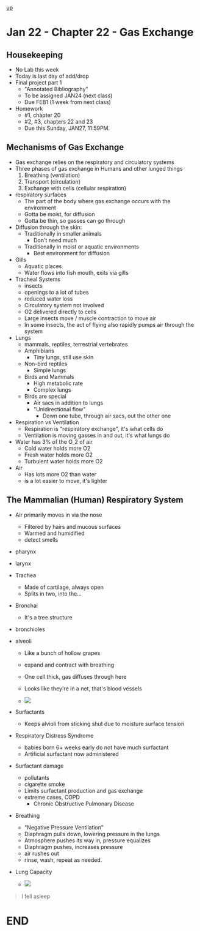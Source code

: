 [up](../index.md)

# Jan 22 - Chapter 22 - Gas Exchange

## Housekeeping

- No Lab this week
- Today is last day of add/drop
- Final project part 1
    - "Annotated Bibliography"
    - To be assigned JAN24 (next class)
    - Due FEB1 (1 week from next class)
- Homework
    - #1, chapter 20
    - #2, #3, chapters 22 and 23
    - Due this Sunday, JAN27, 11:59PM.

## Mechanisms of Gas Exchange

- Gas exchange relies on the respiratory and circulatory systems
- Three phases of gas exchange in Humans and other lunged things
    1. Breathing (ventilation)
    2. Transport (circulation)
    3. Exchange with cells (cellular respiration)
- respiratory surfaces
    - The part of the body where gas exchange occurs with the environment
    - Gotta be moist, for diffusion
    - Gotta be thin, so gasses can go through
- Diffusion through the skin:
    - Traditionally in smaller animals
        - Don't need much
    - Traditionally in moist or aquatic environments
        - Best environment for diffusion
- Gills
    - Aquatic places
    - Water flows into fish mouth, exits via gills
- Tracheal Systems
    - insects
    - openings to a lot of tubes
    - reduced water loss
    - Circulatory system not involved
    - O2 delivered directly to cells
    - Large insects move / muscle contraction to move air
    - In some insects, the act of flying also rapidly pumps air through the system
- Lungs
    - mammals, reptiles, terrestrial vertebrates
    - Amphibians
        - Tiny lungs, still use skin
    - Non-bird reptiles
        - Simple lungs
    - Birds and Mammals
        - High metabolic rate
        - Complex lungs
    - Birds are special
        - Air sacs in addition to lungs
        - "Unidirectional flow"
            - Down one tube, through air sacs, out the other one
- Respiration vs Ventilation
    - Respiration is "respiratory exchange", it's what cells do
    - Ventilation is moving gasses in and out, it's what lungs do
- Water has 3% of the O_2 of air
    - Cold water holds more O2
    - Fresh water holds more O2
    - Turbulent water holds more O2
- Air
    - Has lots more O2 than water
    - is a lot easier to move, it's lighter

## The Mammalian (Human) Respiratory System

- Air primarily moves in via the nose
    - Filtered by hairs and mucous surfaces
    - Warmed and humidified
    - detect smells
- pharynx
- larynx
- Trachea
    - Made of cartilage, always open
    - Splits in two, into the...
- Bronchai
    - It's a tree structure
- bronchioles
- alveoli
    - Like a bunch of hollow grapes
    - expand and contract with breathing
    - One cell thick, gas diffuses through here
    - Looks like they're in a net, that's blood vessels

    - ![](https://d2jmvrsizmvf4x.cloudfront.net/fqXeQIqTzybYBn13dN9y_alveoli.jpg)

- Surfactants
    - Keeps alvioli from sticking shut due to moisture surface tension
- Respiratory Distress Syndrome
    - babies born 6+ weeks early do not have much surfactant
    - Artificial surfactant now administered
- Surfactant damage
    - pollutants
    - cigarette smoke
    - Limits surfactant production and gas exchange
    - extreme cases, COPD
        - Chronic Obstructive Pulmonary Disease
- Breathing
    - "Negative Pressure Ventilation"
    - Diaphragm pulls down, lowering pressure in the lungs
    - Atmosphere pushes its way in, pressure equalizes
    - Diaphragm pushes, increases pressure
    - air rushes out
    - rinse, wash, repeat as needed.

- Lung Capacity
    - ![](https://s3-us-west-2.amazonaws.com/courses-images/wp-content/uploads/sites/1223/2017/02/08182118/Figure_39_02_01-1024x491.jpg)

> I fell asleep

# END
